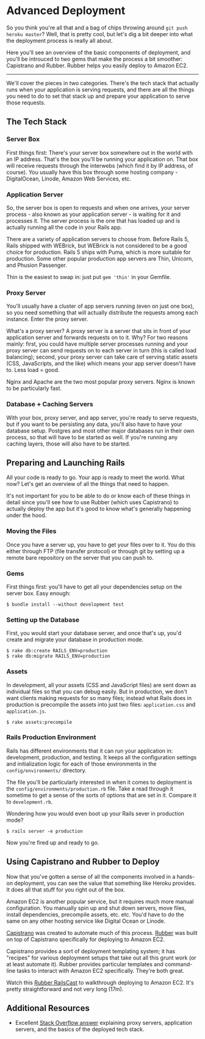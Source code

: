 # Advanced Deployment

So you think you're all that and a bag of chips throwing around
`git push heroku master`? Well, that is pretty cool, but let's 
dig a bit deeper into what the deployment process is really all
about.

Here you'll see an overview of the basic components of deployment,
and you'll be introuced to two gems that make the process a bit 
smoother: Capistrano and Rubber. Rubber helps you easily deploy to
Amazon EC2. 

---

We'll cover the pieces in two categories. There's the tech stack that
actually runs when your application is serving requests, and there are
all the things you need to do to set that stack up and prepare your
application to serve those requests.

## The Tech Stack

### Server Box

First things first: There's your server box somewhere out in the world
with an IP address. That's the box you'll be running your application
on. That box will receive requests through the interwebs (which find it
by IP address, of course). You usually have this box through some hosting 
company - DigitalOcean, Linode, Amazon Web Services, etc.

### Application Server

So, the server box is open to requests and when one arrives, your server
process - also known as your application server - is waiting for it and
processes it. The server process is the one that has loaded up and is
actually running all the code in your Rails app.

There are a variety of application servers to choose from. Before Rails 5, Rails shipped
with WEBrick, but WEBrick is not considered to be a good choice for
production. Rails 5 ships with Puma, which is more suitable for production. Some other popular production app servers are Thin, Unicorn, and Phusion Passenger.

Thin is the easiest to swap in: just put `gem 'thin'` in your Gemfile.

### Proxy Server

You'll usually have a cluster of app servers running (even on just one
box), so you need something that will actually distribute the requests
among each instance. Enter the proxy server.

What's a proxy server? A proxy server is a server that sits in front of
your application server and forwards requests on to it. Why? For two
reasons mainly: first, you could have multiple server processes running
and your proxy server can send requests on to each server in turn (this
is called load balancing); second, your proxy server can take care of
serving static assets (CSS, JavaScripts, and the like) which means your
app server doesn't have to. Less load = good.

Nginx and Apache are the two most popular proxy servers. Nginx is known
to be particularly fast.

### Database + Caching Servers

With your box, proxy server, and app server, you're ready to serve
requests, but if you want to be persisting any data, you'll also have to
have your database setup. Postgres and most other major databases run in
their own process, so that will have to be started as well. If you're
running any caching layers, those will also have to be started.

## Preparing and Launching Rails

All your code is ready to go. Your app is ready to meet the world. What
now? Let's get an overview of all the things that need to happen. 

It's not important for you to be able to do or know each of these things
in detail since you'll see how to use Rubber (which uses Capistrano) to
actually deploy the app but it's good to know what's generally happening
under the hood.

### Moving the Files

Once you have a server up, you have to get your files over to it. You do
this either through FTP (file transfer protocol) or through git by
setting up a remote bare repository on the server that you can push to.

### Gems

First things first: you'll have to get all your dependencies setup on
the server box. Easy enough:

```
$ bundle install --without development test
```

### Setting up the Database

First, you would start your database server, and once that's up, you'd
create and migrate your database in production mode.

```
$ rake db:create RAILS_ENV=production
$ rake db:migrate RAILS_ENV=production
```

### Assets

In development, all your assets (CSS and JavaScript files) are sent down
as individual files so that you can debug easily. But in production, we
don't want clients making requests for so many files; instead what Rails
does in production is precompile the assets into just two files:
`application.css` and `application.js`.

```
$ rake assets:precompile
```

### Rails Production Environment

Rails has different environments that it can run your application in:
development, production, and testing. It keeps all the configuration
settings and initialization logic for each of those environments in the
`config/environments/` directory.

The file you'll be particularly interested in when it comes to
deployment is the `config/environments/production.rb` file. Take a read
through it sometime to get a sense of the sorts of options that are set
in it. Compare it to `development.rb`.

Wondering how you would even boot up your Rails sever in production
mode?

```
$ rails server -e production
```

Now you're fired up and ready to go.


## Using Capistrano and Rubber to Deploy

Now that you've gotten a sense of all the components involved in a
hands-on deployment, you can see the value that something like Heroku
provides. It does all that stuff for you right out of the box.

Amazon EC2 is another popular service, but it requires much more manual
configuration. You manually spin up and shut down servers, move files,
install dependencies, precompile assets, etc. etc. You'd have to do the
same on any other hosting service like Digital Ocean or Linode.

[Capistrano][capistrano] was created to automate much of this process.
[Rubber][rubber] was built on top of Capistrano specifically for
deploying to Amazon EC2.

Capistrano provides a sort of deployment templating system; it has
"recipes" for various deployment setups that take out all this grunt
work (or at least automate it). Rubber provides particular templates and
command-line tasks to interact with Amazon EC2 specifically. They're
both great.

Watch this [Rubber RailsCast][railscast-deploy] to walkthrough deploying
to Amazon EC2. It's pretty straightforward and not very long (17m).

[capistrano]: https://github.com/capistrano/capistrano
[rubber]: https://github.com/rubber/rubber
[railscast-deploy]: http://railscasts.com/episodes/347-rubber-and-amazon-ec2

## Additional Resources

* Excellent [Stack Overflow answer][so-deployment] explaining proxy
  servers, application servers, and the basics of the deployed tech
  stack.

[so-deployment]: http://stackoverflow.com/questions/4113299/ruby-on-rails-server-options
